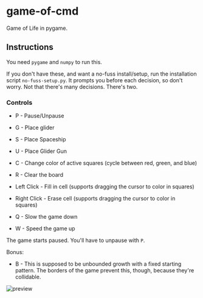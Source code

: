 # game-of-cmd
Game of Life in pygame.

## Instructions

You need `pygame` and `numpy` to run this.

If you don't have these, and want a no-fuss install/setup, run the installation script `no-fuss-setup.py`. It prompts you before each decision, so don't worry. Not that there's many decisions. There's two.

### Controls

- P - Pause/Unpause
- G - Place glider
- S - Place Spaceship
- U - Place Glider Gun
- C - Change color of active squares (cycle between red, green, and blue)
- R - Clear the board

- Left Click - Fill in cell (supports dragging the cursor to color in squares)
- Right Click - Erase cell (supports dragging the cursor to color in squares)

- Q - Slow the game down
- W - Speed the game up

The game starts paused. You'll have to unpause with `P`.

Bonus:

- B - This is supposed to be unbounded growth with a fixed starting pattern. The borders of the game prevent this, though, because they're collidable.

 ![preview](https://github.com/H4CKY54CK/game-of-life/blob/master/preview.png)

